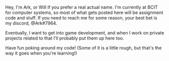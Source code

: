 Hey, I'm Ark, or Will if you prefer a real actual name. I'm currently at BCIT for computer systems, so most of what gets posted here will be assignment code and stuff. If you need to reach me for some reason, your best bet is my discord, @Ark#7964.

Eventually, I want to get into game development, and when I work on private projects related to that I'll probably put them up here too.

Have fun poking around my code! (Some of it is a little rough, but that's the way it goes when you're learning!)

<!---
Arkangel964/Arkangel964 is a ✨ special ✨ repository because its `README.md` (this file) appears on your GitHub profile.
You can click the Preview link to take a look at your changes.
--->
